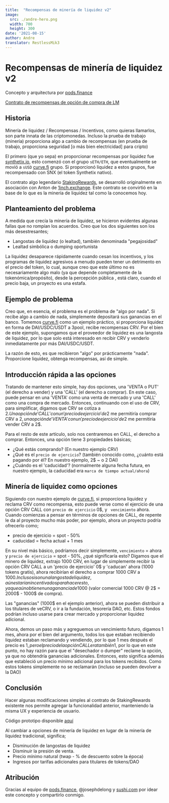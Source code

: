 ```yaml
---
title:  "Recompensas de minería de liquidez v2"
image:
  src: ./andre-hero.png
  width: 700
  height: 300
date: '2021-08-15'
author: Andre
translator: RestlessMik3
---
```


# Recompensas de minería de liquidez v2

Concepto y arquitectura por [pods.finance](https://www.pods.finance/)

[Contrato de recompensas de opción de compra de LM](https://twitter.com/AndreCronjeTech/status/1426580528510251008)

## **Historia**

Minería de liquidez / Recompensas / Incentivos, como quieras llamarlos, son parte innata de las criptomonedas. Incluso la prueba de trabajo (minería) proporciona algo a cambio de recompensas (en prueba de trabajo, proporciona seguridad \[o más bien electricidad\] para cripto)

El primero (que yo sepa) en proporcionar recompensas por liquidez fue [synthetix.io](https://synthetix.io/), esto comenzó con el grupo `sETH/ETH`, que eventualmente se movió a `sUSD` [curve.fi](https://curve.fi/) grupo. Si proporcionó liquidez a estos grupos, fue recompensado con SNX (el token Synthetix nativo).

El contrato algo legendario [StakingRewards](https://github.com/Synthetixio/synthetix/blob/develop/contracts/StakingRewards.sol), se desarrolló originalmente en asociación con Anton de [1inch.exchange](https://1inch.exchange/). Este contrato se convirtió en la base de lo que es la minería de liquidez tal como la conocemos hoy.

## **Planteamiento del problema**

A medida que crecía la minería de liquidez, se hicieron evidentes algunas fallas que no rompían los acuerdos. Creo que los dos siguientes son los más desestresantes;

- Langostas de liquidez (o lealtad), también denominada "pegajosidad"
- Lealtad simbólica o dumping oportunista

La liquidez desaparece rápidamente cuando cesan los incentivos, y los programas de liquidez agresivos a menudo pueden tener un detrimento en el precio del token, lo cual, aunque creo que este último no es necesariamente algo malo (ya que depende completamente de la tokenómica/propósito), desde la percepción pública , está claro, cuando el precio baja, un proyecto es una estafa.

## **Ejemplo de problema**

Creo que, en esencia, el problema es el problema de "algo por nada". Si recibe algo a cambio de nada, simplemente depositará sus ganancias en el banco. Tomemos [curve.fi](https://curve.fi/) como un ejemplo práctico, si proporciona liquidez en forma de DAI/USDC/USDT a 3pool, recibe recompensas CRV. Por el bien de este ejemplo, supongamos que el proveedor de liquidez es una langosta de liquidez, por lo que solo está interesado en recibir CRV y venderlo inmediatamente por más DAI/USDC/USDT.

La razón de esto, es que recibieron "algo" por prácticamente "nada". Proporcione liquidez, obtenga recompensas, así de simple.

## **Introducción rápida a las opciones**

Tratando de mantener esto simple, hay dos opciones, una 'VENTA o PUT' (el derecho a vender) y una 'CALL' (el derecho a comprar). En este caso, puede pensar en una 'VENTA' como una venta de mercado y una 'CALL' como una compra de mercado. Entonces, continuando con el uso de CRV, para simplificar, digamos que CRV se cotiza a 2$. Una opción de 'CALL' con un 'precio de ejercicio' de 2$ me permitiría comprar CRV a 2$, una opción de 'VENTA' con un 'precio de ejercicio' de 2$ me permitiría vender CRV a 2$.

Para el resto de este artículo, solo nos centraremos en CALL, el derecho a comprar. Entonces, una opción tiene 3 propiedades básicas;

- ¿Qué estás comprando? (En nuestro ejemplo CRV)
- ¿Qué es el `precio de ejercicio`? (también conocido como, ¿cuánto está pagando por él? En nuestro ejemplo, 2$ ~ o 2 DAI)
- ¿Cuándo es el 'caducidad'? (normalmente alguna fecha futura, en nuestro ejemplo, la caducidad era `marca de tiempo actual/ahora`)

## **Minería de liquidez como opciones**

Siguiendo con nuestro ejemplo de [curve.fi](https://curve.fi/), si proporciona liquidez y reclama CRV como recompensa, esto puede verse como el ejercicio de una opción CRV CALL con `precio de ejercicio` 0$, y ` vencimiento` ahora. Cuando comienzas a pensar en términos de opciones de CALL, de repente le da al proyecto mucho más poder, por ejemplo, ahora un proyecto podría ofrecerlo como;

- precio de ejercicio = spot - 50%
- caducidad = fecha actual + 1 mes

En su nivel más básico, podríamos decir simplemente, `vencimiento` = ahora y `precio de ejercicio` = spot - 50%, ¿qué significaría esto? Digamos que el minero de liquidez, extrajo 1000 CRV, en lugar de simplemente recibir la opción CRV CALL a un 'precio de ejercicio' 0$ y 'caducan' ahora (1000 tokens gratis), ahora recibirían el derecho a comprar 1000 CRV a 1000$. Incluso si son una langosta de liquidez, aún estarían incentivados para hacer esto, ya que aún obtienen una ganancia de 1000$ (valor comercial 1000 CRV @ 2$ = 2000$ -  1000$ de compra).

Las "ganancias" (1000$ en el ejemplo anterior), ahora se pueden distribuir a los titulares de veCRV, o ir a la fundación, tesorería DAO, etc. Estos fondos podrían incluso usarse para crear mercado y proporcionar liquidez adicional.

Ahora, demos un paso más y agreguemos un vencimiento futuro, digamos 1 mes, ahora por el bien del argumento, todos los que estaban recibiendo liquidez estaban reclamando y vendiendo, por lo que 1 mes después el precio es 1$, pero el precio de la opción CALL era también 1$, por lo que en este punto, no hay razón para que el "desechador o dumper" reclame la opción, ya que no obtendría ganancias adicionales. Entonces, esto significa además que estableció un precio mínimo adicional para los tokens recibidos. Como estos tokens simplemente no se reclamarán (incluso se pueden devolver a la DAO)

## **Conclusión**

Hacer algunas modificaciones simples al contrato de StakingRewards existente nos permite agregar la funcionalidad anterior, manteniendo la misma UX y experiencia de usuario.

Código prototipo disponible [aquí](https://gist.github.com/andrecronje/6c3da8b294488001adeda528f70bc301)

Al cambiar a opciones de minería de liquidez en lugar de la minería de liquidez tradicional, significa;

- Disminución de langostas de liquidez
- Disminuir la presión de venta.
- Precio mínimo natural (twap - % de descuento sobre la época)
- Ingresos por tarifas adicionales para titulares de tokens/DAO

## **Atribución**

Gracias al equipo de [pods.finance](https://www.pods.finance/), @josephdelong y [sushi.com](https://sushi.com/) por idear este concepto y compartirlo conmigo.
